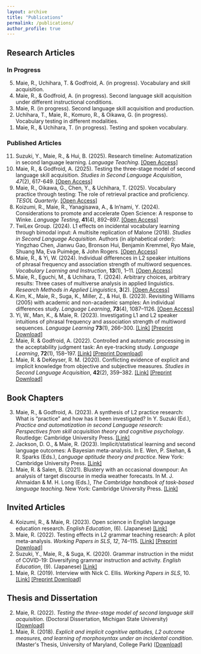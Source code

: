 ```yaml
---
layout: archive
title: "Publications"
permalink: /publications/
author_profile: true
---
```


## Research Articles
### In Progress
<ol reversed>
  <li>Maie, R., Uchihara, T. & Godfroid, A. (in progress). Vocabulary and skill acquisition.</li>
  <li>Maie, R., & Godfroid, A. (in progress). Second language skill acquisition under different instructional conditions.</li>
  <li>Maie, R. (in progress). Second language skill acquisition and production.</li>
  <li>Uchihara, T., Maie, R., Komuro, R., & Oikawa, G. (in progress). Vocabulary testing in different modalities.</li>
  <li>Maie, R., & Uchihara, T. (in progress). Testing and spoken vocabulary.</li>
</ol>


### Published Articles
<ol reversed>
  <li>Suzuki, Y., Maie, R., & Hui, B. (2025). Research timeline: Automatization in second language learning. <i>Language Teaching</i>. <a href="https://doi.org/10.1017/S026144482500059X">[Open Access]</a></li>
  <li>Maie, R., & Godfroid, A. (2025). Testing the three-stage model of second language skill acquisition. <i>Studies in Second Language Acquisition</i>, <i>47</i>(2), 617-649. <a href="https://doi.org/10.1017/S027226312500021X">[Open Access]</a></li>
  <li>Maie, R., Oikawa, G., Chen, Y., & Uchihara, T. (2025). Vocabulary practice through testing: The role of retrieval practice and proficiency. <i>TESOL Quarterly</i>. <a href="https://doi.org/10.1002/tesq.3391">[Open Access]</a></li>
  <li>Koizumi, R., Maie, R., Yanagisawa, A., & In’nami, Y. (2024). Considerations to promote and accelerate Open Science: A response to Winke. <i>Language Testing</i>, <b>41</b>(4), 892–897. <a href="https://doi.org/10.1177/02655322241239379">[Open Access]</a></li>
  <li>TwiLex Group. (2024). L1 effects on incidental vocabulary learning through bimodal input: A multisite replication of Malone (2018). <i>Studies in Second Language Acquisition</i>. Authors (in alphabetical order): Yingzhao Chen, Jianwu Gao, Bronson Hui, Benjamin Kremmel, Ryo Maie, Shuang Ma, Eva Puimège, & John Rogers. <a href="https://doi.org/10.1017/S0272263124000275">[Open Access]</a></li>
  <li>Maie, R., & Yi, W. (2024). Individual differences in L2 speaker intuitions of phrasal frequency and association strength of multiword sequences. <i>Vocabulary Learning and Instruction</i>, <b>13</b>(1), 1–11. <a href="https://www.castledown.com/journals/vli/article/view/1311">[Open Access]</a></li>
  <li>Maie, R., Eguchi, M., & Uchihara, T. (2024). Arbitrary choices, arbitrary results: Three cases of multiverse analysis in applied linguistics. <i>Research Methods in Applied Linguistics</i>, <b>3</b>(2). <a href="https://doi.org/10.1016/j.rmal.2024.100124">[Open Access]</a></li>
  <li>Kim, K., Maie, R., Suga, K., Miller, Z., & Hui, B. (2023). Revisiting Williams (2005) with academic and non-academic samples: An individual differences study. <i>Language Learning</i>, <b>73</b>(4), 1087–1126. <a href="https://doi.org/10.1111/lang.12616">[Open Access]</a></li>
  <li>Yi, W., Man, K., & Maie, R. (2023). Investigating L1 and L2 speaker intuitions of phrasal frequency and association strength of multiword sequences. <i>Language Learning</i> <b>73</b>(1), 266–300. <a href="https://onlinelibrary.wiley.com/doi/full/10.1111/lang.12521">[Link]</a> <a href="https://github.com/maieryo/research/blob/papers/YiEtAl2022LL.pdf">[Preprint Download]</a></li>
  <li>Maie, R. & Godfroid, A. (2022). Controlled and automatic processing in the acceptability judgment task: An eye-tracking study. <i>Language Learning</i>, <b>72</b>(1), 158–197. <a href="https://doi.org/10.1111/lang.12474">[Link]</a> <a href="https://github.com/maieryo/research/blob/papers/Preprint_MaieGodfroidLL.pdf">[Preprint Download]</a></li>
  <li>Maie, R. & DeKeyser, R. M. (2020). Conflicting evidence of explicit and implicit knowledge from objective and subjective measures. <i>Studies in Second Language Acquisition</i>, <b>42</b>(2), 359–382. <a href="https://doi.org/10.1017/S0272263119000615">[Link]</a> <a href="https://github.com/maieryo/research/blob/papers/MaieDeKeyserSSLA2020pdf.pdf">[Preprint Download]</a></li>
</ol>

## Book Chapters
<ol reversed>
  <li>Maie, R., & Godfroid, A. (2023). A synthesis of L2 practice research: What is “practice” and how has it been investigated? In Y. Suzuki (Ed.), <i>Practice and automatization in second Language research: Perspectives from skill acquisition theory and cognitive psychology</i>. Routledge: Cambridge University Press. <a href="https://www.taylorfrancis.com/books/edit/10.4324/9781003414643/practice-automatization-second-language-research-yuichi-suzuki">[Link]</a></li>
  <li>Jackson, D. O., & Maie, R. (2023). Implicit/statistical learning and second language outcomes: A Bayesian meta-analysis. In E. Wen, P. Skehan, & R. Sparks (Eds.), <i>Language aptitude theory and practice</i>. New York: Cambridge University Press. <a href="https://www.cambridge.org/jp/academic/subjects/languages-linguistics/applied-linguistics-and-second-language-acquisition/language-aptitude-theory-and-practice?format=HB&isbn=9781316513996">[Link]</a></li>
  <li>Maie, R. & Salen, B. (2021). Blustery with an occasional downpour: An analysis of target discourse in media weather forecasts. In M. J. Ahmaidan & M. H. Long (Eds.), <i>The Cambridge handbook of task-based language teaching</i>. New York: Cambridge University Press. <a href="https://www.cambridge.org/core/books/abs/cambridge-handbook-of-taskbased-language-teaching/blustery-with-an-occasional-downpour/1BAF4C99AFAC232F17E68409C03141DB">[Link]</a></li>
</ol>

## Invited Articles
<ol reversed>
  <li>Koizumi, R., & Maie, R. (2023). Open science in English language education research. <i>English Education</i>, (6). (Japanese) <a href="https://www.taishukan.co.jp/book/b625619.html">[Link]</a></li>
  <li>Maie, R. (2022). Testing effects in L2 grammar teaching research: A pilot meta-analysis. <i>Working Papers in SLS</i>, <i>12</i>, 74–115. <a href="https://hcommons.org/deposits/item/hc:46463">[Link]</a> <a href="https://github.com/maieryo/research/blob/papers/Maie2022SLS.pdf">[Preprint Download]</a></li>
  <li>Suzuki, Y., Maie, R., & Suga, K. (2020). Grammar instruction in the midst of COVID-19: Diversifying grammar instruction and activity. <i>English Education</i>, (9). (Japanese) <a href="https://www.taishukan.co.jp/book/b525175.html">[Link]</a></li>
  <li>Maie, R. (2019). Interview with Nick C. Ellis. <i>Working Papers in SLS</i>, 10. <a href="https://hcommons.org/deposits/item/hc:45843">[Link]</a> <a href="https://github.com/maieryo/research/blob/papers/InterviewWithNickCEllis.pdf">[Preprint Download]</a></li>
</ol>

## Thesis and Dissertation
<ol reversed>
  <li>Maie, R. (2022). <i>Testing the three-stage model of second language skill acquisition</i>. (Doctoral Dissertation, Michigan State University) <a href="https://github.com/maieryo/research/blob/papers/RyoMaiePhDSLS.pdf">[Download]</a></li>
  <li>Maie, R. (2018). <i>Explicit and implicit cognitive aptitudes, L2 outcome measures, and learning of morphosyntax under an incidental condition</i>. (Master's Thesis, University of Maryland, College Park) <a href="https://drum.lib.umd.edu/handle/1903/21064">[Download]</a></li>
</ol>

